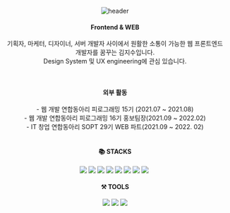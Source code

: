 <div align=center>
 
![header](https://capsule-render.vercel.app/api?type=waving&color=auto&height=300&section=header&text=JiSu%20Kim&fontSize=90&animation=fadeIn&fontAlignY=38&desc=Github&descAlignY=51&descAlign=62)



<h4>Frontend & WEB</h4> 
 
기획자, 마케터, 디자이너, 서버 개발자 사이에서 원활한 소통이 가능한 웹 프론트엔드 개발자를 꿈꾸는 김지수입니다.  <br />
Design System 및 UX engineering에 관심 있습니다.


<br />

<h4>외부 활동</h4>
- 웹 개발 연합동아리 피로그래밍 15기 (2021.07 ~ 2021.08) <br/>
- 웹 개발 연합동아리 피로그래밍 16기 홍보팀장(2021.09 ~ 2022.02) <br/>
- IT 창업 연합동아리 SOPT 29기 WEB 파트(2021.09 ~ 2022. 02)<br/>


<br />


<h4>📚 STACKS</h4>
  
  <p align="center">
    <img src="https://img.shields.io/badge/Javascript-ffb13b?style=flat-square&logo=javascript&logoColor=white"/>
    <img src="https://img.shields.io/badge/Typescript-3178C6?style=flat-square&logo=typescript&logoColor=white">
    <img src="https://img.shields.io/badge/React-61DAFB?style=flat-square&logo=react&logoColor=white">
    <img src="https://img.shields.io/badge/Next.js-000000?style=flat-square&logo=next.js&logoColor=white">
    <img src="https://img.shields.io/badge/Redux-764ABC?style=flat-square&logo=redux&logoColor=white">
    <img src="https://img.shields.io/badge/Recoil-66ddd2?style=flat-square&logo=react&logoColor=white">
    <img src="https://img.shields.io/badge/Mui-007FFF?style=flat-square&logo=mui&logoColor=white">
    <img src="https://img.shields.io/badge/Storybook-FF4785?style=flat-square&logo=storybook&logoColor=white"></a>&nbsp
   </p>
   <div align=center><h4>⚒ TOOLS</h4></div>
   <p align="center">
    <img src="https://img.shields.io/badge/Gitkraken-F05032?style=flat-square&logo=gitkraken&logoColor=white">
    <img src="https://img.shields.io/badge/Figma-F24E1E?style=flat-square&logo=figma&logoColor=white">
    <img src="https://img.shields.io/badge/Adobe XD-FF61F6?style=flat-square&logo=adobexd&logoColor=white">
  </p>
  

